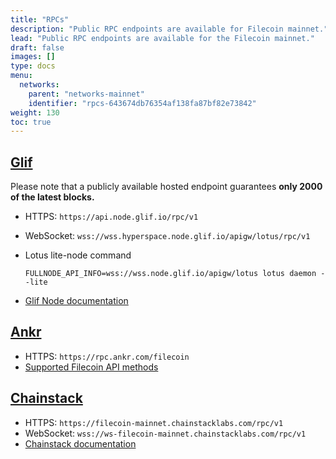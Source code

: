 ```yaml
---
title: "RPCs"
description: "Public RPC endpoints are available for Filecoin mainnet."
lead: "Public RPC endpoints are available for the Filecoin mainnet."
draft: false
images: []
type: docs
menu:
  networks:
    parent: "networks-mainnet"
    identifier: "rpcs-643674db76354af138fa87bf82e73842"
weight: 130
toc: true
---
```


## [Glif](https://glif.io)

Please note that a publicly available hosted endpoint guarantees **only 2000 of the latest blocks.**

- HTTPS: `https://api.node.glif.io/rpc/v1`

- WebSocket: `wss://wss.hyperspace.node.glif.io/apigw/lotus/rpc/v1`

- Lotus lite-node command

  ```shell
  FULLNODE_API_INFO=wss://wss.node.glif.io/apigw/lotus lotus daemon --lite
  ```

- [Glif Node documentation](https://hosting.glif.io/)

## [Ankr](https://ankr.com)

- HTTPS: `https://rpc.ankr.com/filecoin`
- [Supported Filecoin API methods](https://www.ankr.com/docs/rpc-service/chains/chains-list/#filecoin)

## [Chainstack](https://www.chainstack.com)

- HTTPS: `https://filecoin-mainnet.chainstacklabs.com/rpc/v1`
- WebSocket: `wss://ws-filecoin-mainnet.chainstacklabs.com/rpc/v1`
- [Chainstack documentation](https://docs.chainstack.com)
